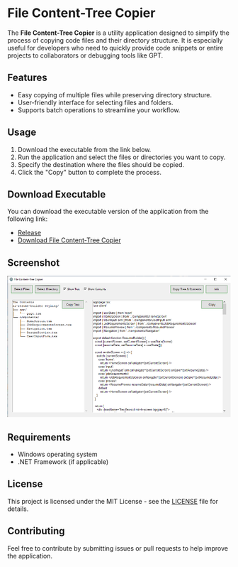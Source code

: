 # File Content-Tree Copier

The **File Content-Tree Copier** is a utility application designed to simplify the process of copying code files and their directory structure. It is especially useful for developers who need to quickly provide code snippets or entire projects to collaborators or debugging tools like GPT.

## Features
- Easy copying of multiple files while preserving directory structure.
- User-friendly interface for selecting files and folders.
- Supports batch operations to streamline your workflow.

## Usage
1. Download the executable from the link below.
2. Run the application and select the files or directories you want to copy.
3. Specify the destination where the files should be copied.
4. Click the "Copy" button to complete the process.

## Download Executable

You can download the executable version of the application from the following link:
- [Release](https://github.com/Shery-1508/File-Contents-Tree-Copier/releases/tag/v1.0.0)
- [Download File Content-Tree Copier](https://github.com/Shery-1508/File-Contents-Tree-Copier/releases/download/v1.0.0/File.Content-Tree.Copier.exe)
  
 

## Screenshot
![File Content-Tree Copier Screenshot](File%20Content-Tree%20Copier.png)


## Requirements
- Windows operating system
- .NET Framework (if applicable)

## License
This project is licensed under the MIT License - see the [LICENSE](LICENSE) file for details.

## Contributing
Feel free to contribute by submitting issues or pull requests to help improve the application.
